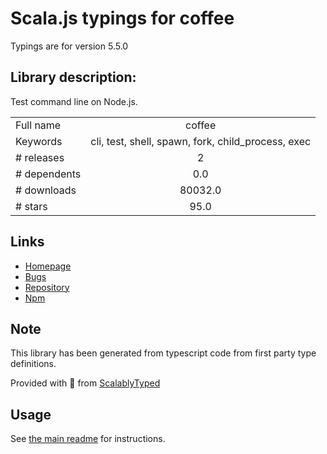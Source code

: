 
# Scala.js typings for coffee

Typings are for version 5.5.0

## Library description:
Test command line on Node.js.

|                    |                 |
| ------------------ | :-------------: |
| Full name          | coffee |
| Keywords           | cli, test, shell, spawn, fork, child_process, exec |
| # releases         | 2 |
| # dependents       | 0.0 |
| # downloads        | 80032.0 |
| # stars            | 95.0 |

## Links
- [Homepage](https://github.com/node-modules/coffee)
- [Bugs](https://github.com/node-modules/coffee/issues)
- [Repository](https://github.com/node-modules/coffee)
- [Npm](https://www.npmjs.com/package/coffee)
    


## Note
This library has been generated from typescript code from first party type definitions.

Provided with :purple_heart: from [ScalablyTyped](https://github.com/oyvindberg/ScalablyTyped)

## Usage
See [the main readme](../../readme.md) for instructions.


